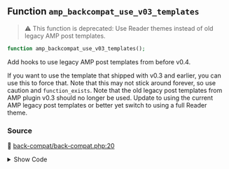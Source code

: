 ## Function `amp_backcompat_use_v03_templates`

> :warning: This function is deprecated: Use Reader themes instead of old legacy AMP post templates.

```php
function amp_backcompat_use_v03_templates();
```

Add hooks to use legacy AMP post templates from before v0.4.

If you want to use the template that shipped with v0.3 and earlier, you can use this to force that. Note that this may not stick around forever, so use caution and `function_exists`.
 Note that the old legacy post templates from AMP plugin v0.3 should no longer be used. Update to using the current AMP legacy post templates or better yet switch to using a full Reader theme.

### Source

:link: [back-compat/back-compat.php:20](../../back-compat/back-compat.php#L20-L24)

<details>
<summary>Show Code</summary>

```php
function amp_backcompat_use_v03_templates() {
	_deprecated_function( __FUNCTION__, '2.0' );
	add_filter( 'amp_customizer_is_enabled', '__return_false' );
	add_filter( 'amp_post_template_dir', '_amp_backcompat_use_v03_templates_callback', 0 ); // Early in case there are other overrides.
}
```

</details>
